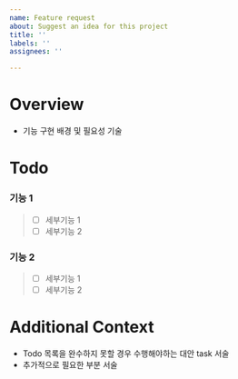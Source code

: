 ```yaml
---
name: Feature request
about: Suggest an idea for this project
title: ''
labels: ''
assignees: ''

---
```


# Overview
 - 기능 구현 배경 및 필요성 기술

# Todo
### 기능 1
> - [ ] 세부기능 1
> - [ ] 세부기능 2
### 기능 2
> - [ ] 세부기능 1
> - [ ] 세부기능 2
# Additional Context
- Todo 목록을 완수하지 못할 경우 수행해야하는 대안 task 서술
- 추가적으로 필요한 부분 서술